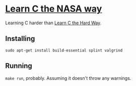 # [Learn C the NASA way][1]

Learning C harder than [Learn C the Hard Way][2].

## Installing

`sudo apt-get install build-essential splint valgrind`

## Running

`make run`, probably. Assuming it doesn't throw any warnings.

[1]: http://www.splint.org/sponsors.html
[2]: http://c.learncodethehardway.org/
